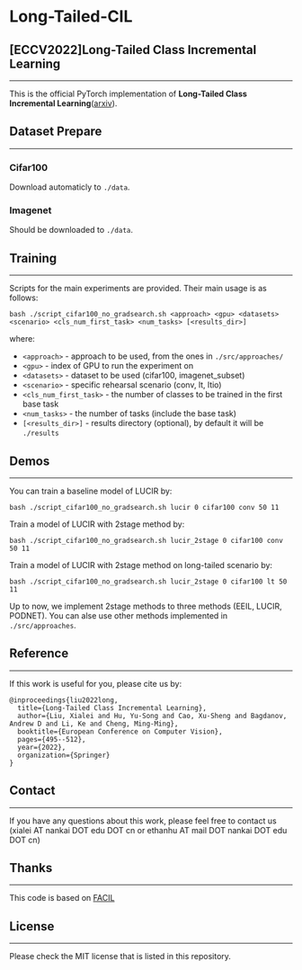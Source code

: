 # Long-Tailed-CIL
<!-- ## News
___ -->
## [ECCV2022]Long-Tailed Class Incremental Learning
---

This is the official PyTorch implementation of **Long-Tailed Class Incremental Learning**([arxiv](https://arxiv.org/abs/2210.00266)).

## Dataset Prepare
---
### Cifar100
Download automaticly to `./data`.
### Imagenet
Should be downloaded to `./data`.

## Training
---
Scripts for the main experiments are provided. Their main usage is as follows: 

```
bash ./script_cifar100_no_gradsearch.sh <approach> <gpu> <datasets> <scenario> <cls_num_first_task> <num_tasks> [<results_dir>]
```

where: 
    
* `<approach>` - approach to be used, from the ones in `./src/approaches/`
* `<gpu>` - index of GPU to run the experiment on
* `<datasets>` - dataset to be used (cifar100, imagenet_subset)
* `<scenario>` - specific rehearsal scenario (conv, lt, ltio)
* `<cls_num_first_task>` - the number of classes to be trained in the first base task
* `<num_tasks>` - the number of tasks (include the base task)
* `[<results_dir>]` - results directory (optional), by default it will be `./results`

## Demos
---

You can train a baseline model of LUCIR by:

```
bash ./script_cifar100_no_gradsearch.sh lucir 0 cifar100 conv 50 11
```

Train a model of LUCIR with 2stage method by:

```
bash ./script_cifar100_no_gradsearch.sh lucir_2stage 0 cifar100 conv 50 11
```

Train a model of LUCIR with 2stage method on long-tailed scenario by:

```
bash ./script_cifar100_no_gradsearch.sh lucir_2stage 0 cifar100 lt 50 11
```

Up to now, we implement 2stage methods to three methods (EEIL, LUCIR, PODNET). You can alse use other methods implemented in `./src/approaches`.

## Reference
---
If this work is useful for you, please cite us by:
```
@inproceedings{liu2022long,
  title={Long-Tailed Class Incremental Learning},
  author={Liu, Xialei and Hu, Yu-Song and Cao, Xu-Sheng and Bagdanov, Andrew D and Li, Ke and Cheng, Ming-Ming},
  booktitle={European Conference on Computer Vision},
  pages={495--512},
  year={2022},
  organization={Springer}
}
```

## Contact
---
If you have any questions about this work, please feel free to contact us (xialei AT nankai DOT edu DOT cn or ethanhu AT mail DOT nankai DOT edu DOT cn)

## Thanks
---
This code is based on [FACIL](https://github.com/mmasana/FACIL)

## License
---
Please check the MIT license that is listed in this repository.


